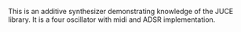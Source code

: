 This is an additive synthesizer demonstrating knowledge of the JUCE library. It is a four oscillator with midi and ADSR implementation. 
